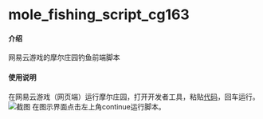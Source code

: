 # mole_fishing_script_cg163

#### 介绍
网易云游戏的摩尔庄园钓鱼前端脚本

#### 使用说明

在网易云游戏（网页端）运行摩尔庄园，打开开发者工具，粘贴[代码](https://gitee.com/ccfoxes/mole_fishing_script_cg163/blob/master/mole_fishing_key.js)，回车运行。
![截图](https://images.gitee.com/uploads/images/2021/0617/095938_8411f75b_8860065.jpeg "759D3269-D7D1-46BD-A162-D8B4200CD89B.jpeg")
在图示界面点击左上角continue运行脚本。
